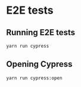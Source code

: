 # E2E tests

## Running E2E tests

```
yarn run cypress
```

## Opening Cypress

```
yarn run cypress:open
```

